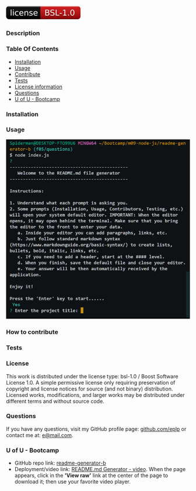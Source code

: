 ##    ![](assets/images/badge.svg)
### Description

### Table Of Contents
- [Installation](#installation)
- [Usage](#usage)
- [Contribute](#how-to-contribute)
- [Tests](#tests)
- [License information](#license)
- [Questions](#questions)
- [U of U - Bootcamp](#u-of-u---bootcamp)
### Installation  

### Usage

![README.md Generator](assets/images/readme-generator.jpg)
### How to contribute

### Tests

### License
This work is distributed under the license type: bsl-1.0 / Boost Software License 1.0. A simple permissive license only requiring preservation of copyright and license notices for source (and not binary) distribution. Licensed works, modifications, and larger works may be distributed under different terms and without source code.
### Questions
If you have any questions, visit my GitHub profile page: [github.com/eplp](github.com/eplp) or contact me at: [e@mail.com](mailto:e@mail.com).
### U of U - Bootcamp
- GitHub repo link: [readme-generator-b](https://github.com/eplp/readme-generator-b)
- Deployment/video link: [README.md Generator - video](https://github.com/eplp/readme-generator-b/blob/main/assets/images/readme-generator.mp4). When the page appears, click in the **'View raw'** link at the center of the page to download it; then use your favorite video player.
